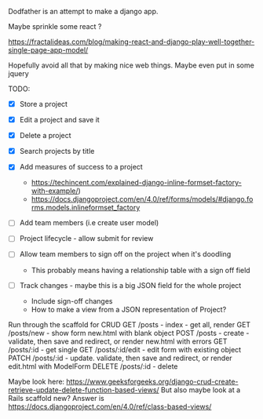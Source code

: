 Dodfather is an attempt to make a django app.

Maybe sprinkle some react ?

https://fractalideas.com/blog/making-react-and-django-play-well-together-single-page-app-model/

Hopefully avoid all that by making nice web things. Maybe even put in some jquery

TODO:

- [x] Store a project
- [x] Edit a project and save it
- [x] Delete a project
- [x] Search projects by title
- [x] Add measures of success to a project

  - https://techincent.com/explained-django-inline-formset-factory-with-example/)
  - https://docs.djangoproject.com/en/4.0/ref/forms/models/#django.forms.models.inlineformset_factory

- [ ] Add team members (i.e create user model)
- [ ] Project lifecycle - allow submit for review
- [ ] Allow team members to sign off on the project when it's doodling
  - This probably means having a relationship table with a sign off field
- [ ] Track changes - maybe this is a big JSON field for the whole project
  - Include sign-off changes
  - How to make a view from a JSON representation of Project?

Run through the scaffold for CRUD
GET /posts - index - get all, render
GET /posts/new - show form new.html with blank object
POST /posts - create - validate, then save and redirect, or render new.html with errors
GET /posts/:id - get single
GET /posts/:id/edit - edit form with existing object
PATCH /posts/:id - update. validate, then save and redirect, or render edit.html with ModelForm
DELETE /posts/:id - delete

Maybe look here: https://www.geeksforgeeks.org/django-crud-create-retrieve-update-delete-function-based-views/
But also maybe look at a Rails scaffold new?
Answer is https://docs.djangoproject.com/en/4.0/ref/class-based-views/
